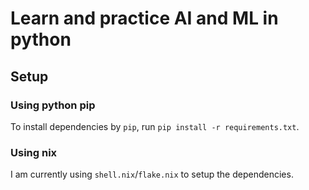 # Learn and practice AI and ML in python

## Setup

### Using python pip

To install dependencies by `pip`, run `pip install -r requirements.txt`.

### Using nix

I am currently using `shell.nix`/`flake.nix` to setup the dependencies. 

